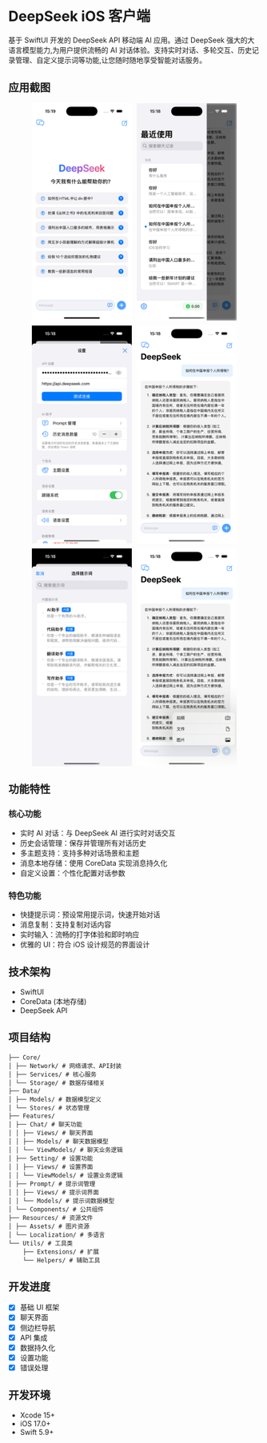 # DeepSeek iOS 客户端

基于 SwiftUI 开发的 DeepSeek API 移动端 AI 应用。通过 DeepSeek 强大的大语言模型能力,为用户提供流畅的 AI 对话体验。支持实时对话、多轮交互、历史记录管理、自定义提示词等功能,让您随时随地享受智能对话服务。

## 应用截图

<div style="display: flex; flex-wrap: wrap; gap: 10px; justify-content: center;">
    <img src="Picture/Home.png" width="200" alt="聊天界面" />
    <img src="Picture/Menu.png" width="200" alt="聊天界面" />
    <img src="Picture/Setting.png" width="200" alt="设置界面" />
    <img src="Picture/Conversation.png" width="200" alt="对话界面" />
    <img src="Picture/Prompt.png" width="200" alt="提示词管理" />
    <img src="Picture/Attach.png" width="200" alt="主题设置" />
</div>

## 功能特性

### 核心功能

- 实时 AI 对话：与 DeepSeek AI 进行实时对话交互
- 历史会话管理：保存并管理所有对话历史
- 多主题支持：支持多种对话场景和主题
- 消息本地存储：使用 CoreData 实现消息持久化
- 自定义设置：个性化配置对话参数

### 特色功能

- 快捷提示词：预设常用提示词，快速开始对话
- 消息复制：支持复制对话内容
- 实时输入：流畅的打字体验和即时响应
- 优雅的 UI：符合 iOS 设计规范的界面设计

## 技术架构

- SwiftUI
- CoreData (本地存储)
- DeepSeek API

## 项目结构

```DeepSeek/
├── Core/
│ ├── Network/ # 网络请求、API封装
│ ├── Services/ # 核心服务
│ └── Storage/ # 数据存储相关
├── Data/
│ ├── Models/ # 数据模型定义
│ └── Stores/ # 状态管理
├── Features/
│ ├── Chat/ # 聊天功能
│ │ ├── Views/ # 聊天界面
│ │ ├── Models/ # 聊天数据模型
│ │ └── ViewModels/ # 聊天业务逻辑
│ ├── Setting/ # 设置功能
│ │ ├── Views/ # 设置界面
│ │ └── ViewModels/ # 设置业务逻辑
│ ├── Prompt/ # 提示词管理
│ │ ├── Views/ # 提示词界面
│ │ └── Models/ # 提示词数据模型
│ └── Components/ # 公共组件
├── Resources/ # 资源文件
│ ├── Assets/ # 图片资源
│ └── Localization/ # 多语言
└── Utils/ # 工具类
    ├── Extensions/ # 扩展
    └── Helpers/ # 辅助工具
```

## 开发进度

- [x] 基础 UI 框架
- [x] 聊天界面
- [x] 侧边栏导航
- [x] API 集成
- [x] 数据持久化
- [x] 设置功能
- [x] 错误处理

## 开发环境

- Xcode 15+
- iOS 17.0+
- Swift 5.9+
